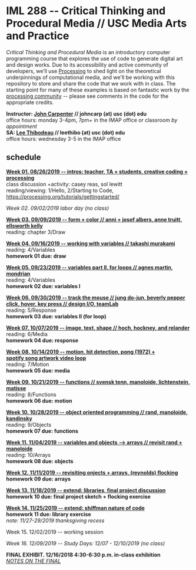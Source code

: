 # IML 288 -- Critical Thinking and Procedural Media // USC Media Arts and Practice  
_Critical Thinking and Procedural Media_ is an introductory computer programming course that explores the use of code to generate digital art and design works.  Due to its accessibility and active community of developers, we’ll use [Processing](http://processing.org/download/) to shed light on the theoretical underpinnings of computational media, and we'll be working with this repository to store and share the code that we work with in class. The starting point for many of these examples is based on fantastic work by the [processing community](https://discourse.processing.org/) -- please see comments in the code for the appropriate credits.

**Instructor: [John Carpenter](http://johnbcarpenter.com) // johncarp (at) usc (dot) edu**  
office hours: monday 3-4pm, 7pm+ in the IMAP office or classroom _by appointment_   
**SA: [Lee Thibodeau](http://leethibodeau.com) // leethibo (at) usc (dot) edu**   
office hours: wednesday 3-5 in the IMAP office  

## schedule
**[Week 01. 08/26/2019 -- intros: teacher, TA + students, creative coding + processing](https://github.com/johnbcarpenter/USC_IML288/tree/master/CLASS/WEEK01.md)**  
class discussion +activity: casey reas, sol lewitt  
reading/viewing: 1/Hello, 2/Starting to Code, https://processing.org/tutorials/gettingstarted/  
  
*Week 02. 09/02/2019 labor day (no class)* 

**[Week 03. 09/09/2019 -- form + color // anni + josef albers, anne truitt, ellsworth kelly](https://github.com/johnbcarpenter/USC_IML288/tree/master/CLASS/WEEK02.md)**  
reading: chapter 3/Draw   
    
**[Week 04. 09/16/2019 -- working with variables // takashi murakami](https://github.com/johnbcarpenter/USC_IML288/tree/master/CLASS/WEEK04.md)**  
reading: 4/Variables   
**homework 01 due: draw**   
  
**[Week 05. 09/23/2019 -- variables part II. for loops // agnes martin, mondrian](https://github.com/johnbcarpenter/USC_IML288/tree/master/CLASS/WEEK05.md)**   
reading: 4/Variables   
**homework 02 due: variables I**    
  
**[Week 06. 09/30/2019 -- track the mouse // jung do-jun, beverly pepper  
click, hover, key press // design I/O, teamLab](https://github.com/johnbcarpenter/USC_IML288/tree/master/CLASS/WEEK06.md)**  
reading: 5/Response   
**homework 03 due: variables II (for loop)**    
  
**[Week 07. 10/07/2019 -- image, text, shape // hoch, hockney, and relander](https://github.com/johnbcarpenter/USC_IML288/tree/master/CLASS/WEEK07.md)**  
reading: 6/Media   
**homework 04 due: response**   
  
**[Week 08. 10/14/2019 -- motion, hit detection, pong (1972) +   
spotify song artwork video loop](https://github.com/johnbcarpenter/USC_IML288/tree/master/CLASS/WEEK08.md)**  
reading: 7/Motion   
**homework 05 due: media**   
  
**[Week 09. 10/21/2019 -- functions // svensk tenn, manoloide, lichtenstein, matisse](https://github.com/johnbcarpenter/USC_IML288/tree/master/CLASS/WEEK09.md)**  
reading: 8/Functions   
**homework 06 due: motion**   
  
**[Week 10. 10/28/2019 -- object oriented programming // rand, manoloide, kandinsky](https://github.com/johnbcarpenter/USC_IML288/tree/master/CLASS/WEEK10.md)**  
reading: 9/Objects   
**homework 07 due: functions**   
  
**[Week 11. 11/04/2019 -- variables and objects —> arrays // revisit rand + manoloide](https://github.com/johnbcarpenter/USC_IML288/tree/master/CLASS/WEEK11.md)**  
reading: 10/Arrays   
**homework 08 due: objects**   
  
**[Week 12. 11/11/2019 -- revisiting onjects + arrays, (reynolds) flocking](https://github.com/johnbcarpenter/USC_IML288/tree/master/CLASS/WEEK12.md)**  
**homework 09 due: arrays**    
  
**[Week 13. 11/18/2019 -- extend: libraries, final project discussion](https://github.com/johnbcarpenter/USC_IML288/tree/master/CLASS/WEEK13.md)**   
**homework 10 due: final project sketch + flocking exercise**   
  
**[Week 14. 11/25/2019 -- extend: shiffman nature of code](https://github.com/johnbcarpenter/USC_IML288/tree/master/CLASS/WEEK14.md)**  
**homework 11 due: library exercise**  
_note: 11/27-29/2019 thanksgiving recess_  
  
Week 15. 12/02/2019 -- working session   

*Week 16. 12/09/2019 -- Study Days: 12/07 - 12/10/2019 (no class)*   
  
**FINAL EXHIBIT. 12/16/2018 4:30-6:30 p.m. in-class exhibition**  
[_NOTES ON THE FINAL_](https://github.com/johnbcarpenter/USC_IML288/tree/master/CLASS/FINAL_NOTES.md)  
